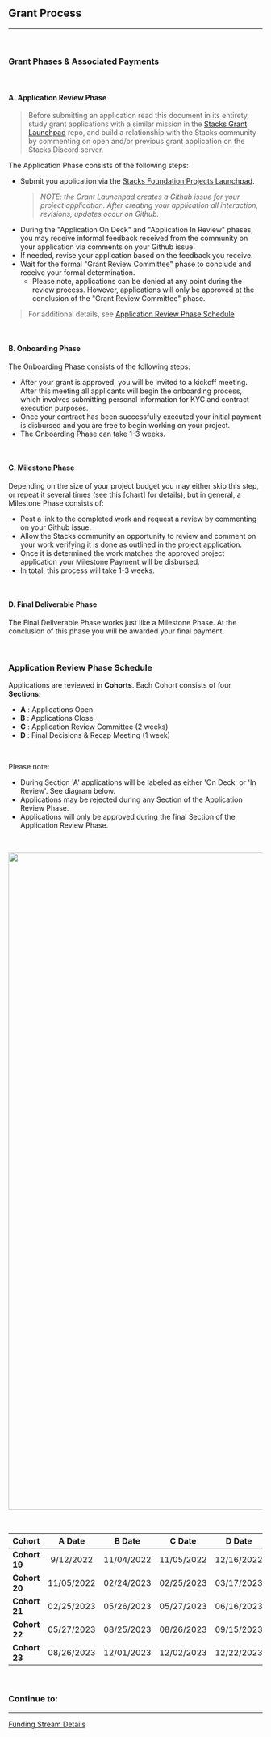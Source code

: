 ## Grant Process
---

<br/>

### Grant Phases & Associated Payments

<br/>

#### A. Application Review Phase
> Before submitting an application read this document in its entirety, study grant applications with a similar mission in the [Stacks Grant Launchpad](https://github.com/stacksgov/Stacks-Grant-Launchpad/issues) repo, and build a relationship with the Stacks community by commenting on open and/or previous grant application on the Stacks Discord server.
  
The Application Phase consists of the following steps:

- Submit you application via the [Stacks Foundation Projects Launchpad](https://grants.stacks.org/). 
  > *NOTE: the Grant Launchpad creates a Github issue for your project application. After creating your application all interaction, revisions, updates occur on Github.*
- During the "Application On Deck" and "Application In Review" phases, you may receive informal feedback received from the community on your application via comments on your Github issue.
- If needed, revise your application based on the feedback you receive.
- Wait for the formal "Grant Review Committee" phase to conclude and receive your formal determination.  
  - Please note, applications can be denied at any point during the review process.  However, applications will only be approved at the conclusion of the "Grant Review Committee" phase.
> For additional details, see [Application Review Phase Schedule](application-review-phase-schedule)

<br/>

#### B. Onboarding Phase
The Onboarding Phase consists of the following steps:
- After your grant is approved, you will be invited to a kickoff meeting.  After this meeting all applicants will begin the onboarding process, which involves submitting personal information for KYC and contract execution purposes.  
- Once your contract has been successfully executed your initial payment is disbursed and you are free to begin working on your project.
- The Onboarding Phase can take 1-3 weeks.

<br/>

#### C. Milestone Phase
Depending on the size of your project budget you may either skip this step, or repeat it several times (see this [chart] for details), but in general, a Milestone Phase consists of:
- Post a link to the completed work and request a review by commenting on your Github issue.  
- Allow the Stacks community an opportunity to review and comment on your work verifying it is done as outlined in the project application.  
- Once it is determined the work matches the approved project application your Milestone Payment will be disbursed. 
- In total, this process will take 1-3 weeks.

<br/>

#### D. Final Deliverable Phase
The Final Deliverable Phase works just like a Milestone Phase. At the conclusion of this phase you will be awarded your final payment.
  
<br/>

### Application Review Phase Schedule
Applications are reviewed in **Cohorts**. Each Cohort consists of four **Sections**:
-   **A** : Applications Open
-   **B** : Applications Close
-   **C** : Application Review Committee (2 weeks)
-   **D** : Final Decisions & Recap Meeting (1 week)
  
<br/>

Please note:
- During Section 'A' applications will be labeled as either 'On Deck' or 'In Review'.  See diagram below.
- Applications may be rejected during any Section of the Application Review Phase. 
- Applications will only be approved during the final Section of the Application Review Phase.


<br/>

<p align="center">
<img src="https://github.com/stacksgov/Stacks-Grant-Launchpad/blob/master/docs/assets/images/timeline.png" style="width:1300px";>
</p>

<br/>

| **Cohort** | **A** Date | **B** Date  | **C** Date | **D** Date  | 
| :-- | :--:| :--:| :--:| :--:| 
| **Cohort 19**     | 9/12/2022 | 11/04/2022 | 11/05/2022 | 12/16/2022
| **Cohort 20**     | 11/05/2022 | 02/24/2023 | 02/25/2023 | 03/17/2023 
| **Cohort 21**     | 02/25/2023 | 05/26/2023 | 05/27/2023 | 06/16/2023 
| **Cohort 22**     | 05/27/2023 | 08/25/2023 | 08/26/2023 | 09/15/2023 
| **Cohort 23**     | 08/26/2023 | 12/01/2023 | 12/02/2023 | 12/22/2023 

</br>

### Continue to:
---
[Funding Stream Details](02-Funding-Stream-Details)